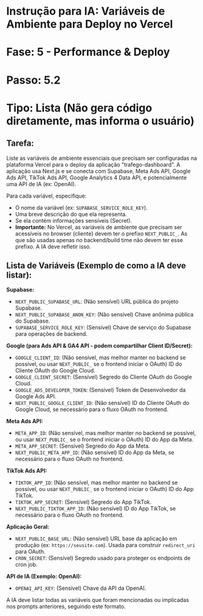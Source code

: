 # Instrução para IA: Variáveis de Ambiente para Deploy no Vercel
# Fase: 5 - Performance & Deploy
# Passo: 5.2
# Tipo: Lista (Não gera código diretamente, mas informa o usuário)

## Tarefa:
Liste as variáveis de ambiente essenciais que precisam ser configuradas na plataforma Vercel para o deploy da aplicação "trafego-dashboard".
A aplicação usa Next.js e se conecta com Supabase, Meta Ads API, Google Ads API, TikTok Ads API, Google Analytics 4 Data API, e potencialmente uma API de IA (ex: OpenAI).

Para cada variável, especifique:
- O nome da variável (ex: `SUPABASE_SERVICE_ROLE_KEY`).
- Uma breve descrição do que ela representa.
- Se ela contém informações sensíveis (Secret).
- **Importante:** No Vercel, as variáveis de ambiente que precisam ser acessíveis no browser (cliente) devem ter o prefixo `NEXT_PUBLIC_`. As que são usadas apenas no backend/build time não devem ter esse prefixo. A IA deve refletir isso.

## Lista de Variáveis (Exemplo de como a IA deve listar):

**Supabase:**
- `NEXT_PUBLIC_SUPABASE_URL`: (Não sensível) URL pública do projeto Supabase.
- `NEXT_PUBLIC_SUPABASE_ANON_KEY`: (Não sensível) Chave anônima pública do Supabase.
- `SUPABASE_SERVICE_ROLE_KEY`: (Sensível) Chave de serviço do Supabase para operações de backend.

**Google (para Ads API & GA4 API - podem compartilhar Client ID/Secret):**
- `GOOGLE_CLIENT_ID`: (Não sensível, mas melhor manter no backend se possível, ou usar `NEXT_PUBLIC_` se o frontend iniciar o OAuth) ID do Cliente OAuth do Google Cloud.
- `GOOGLE_CLIENT_SECRET`: (Sensível) Segredo do Cliente OAuth do Google Cloud.
- `GOOGLE_ADS_DEVELOPER_TOKEN`: (Sensível) Token de Desenvolvedor da Google Ads API.
- `NEXT_PUBLIC_GOOGLE_CLIENT_ID`: (Não sensível) ID do Cliente OAuth do Google Cloud, se necessário para o fluxo OAuth no frontend.

**Meta Ads API:**
- `META_APP_ID`: (Não sensível, mas melhor manter no backend se possível, ou usar `NEXT_PUBLIC_` se o frontend iniciar o OAuth) ID do App da Meta.
- `META_APP_SECRET`: (Sensível) Segredo do App da Meta.
- `NEXT_PUBLIC_META_APP_ID`: (Não sensível) ID do App da Meta, se necessário para o fluxo OAuth no frontend.

**TikTok Ads API:**
- `TIKTOK_APP_ID`: (Não sensível, mas melhor manter no backend se possível, ou usar `NEXT_PUBLIC_` se o frontend iniciar o OAuth) ID do App TikTok.
- `TIKTOK_APP_SECRET`: (Sensível) Segredo do App TikTok.
- `NEXT_PUBLIC_TIKTOK_APP_ID`: (Não sensível) ID do App TikTok, se necessário para o fluxo OAuth no frontend.

**Aplicação Geral:**
- `NEXT_PUBLIC_BASE_URL`: (Não sensível) URL base da aplicação em produção (ex: `https://seusite.com`). Usada para construir `redirect_uri` para OAuth.
- `CRON_SECRET`: (Sensível) Segredo usado para proteger os endpoints de cron job.

**API de IA (Exemplo: OpenAI):**
- `OPENAI_API_KEY`: (Sensível) Chave da API da OpenAI.

A IA deve listar todas as variáveis que foram mencionadas ou implicadas nos prompts anteriores, seguindo este formato.